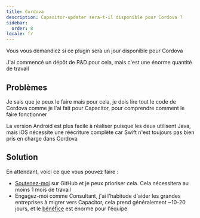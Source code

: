 ```yaml
---
title: Cordova
description: Capacitor-updater sera-t-il disponible pour Cordova ?
sidebar:
  order: 8
locale: fr
---
```


Vous vous demandiez si ce plugin sera un jour disponible pour Cordova

J'ai commencé un dépôt de R&D pour cela, mais c'est une énorme quantité de travail

## Problèmes

Je sais que je peux le faire mais pour cela, je dois lire tout le code de Cordova comme je l'ai fait pour Capacitor, pour comprendre comment le faire fonctionner

La version Android est plus facile à réaliser puisque les deux utilisent Java, mais iOS nécessite une réécriture complète car Swift n'est toujours pas bien pris en charge dans Cordova

## Solution

En attendant, voici ce que vous pouvez faire :

* [Soutenez-moi](https://githubcom/sponsors/riderx) sur GitHub et je peux prioriser cela. Cela nécessitera au moins 1 mois de travail
* Engagez-moi comme Consultant, j'ai l'habitude d'aider les grandes entreprises à migrer vers Capacitor, cela prend généralement ~10-20 jours, et le [bénéfice](https://ionicio/resources/articles/capacitor-vs-cordova-modern-hybrid-app-development) est énorme pour l'équipe